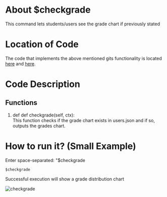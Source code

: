 # About $checkgrade
This command lets students/users see the grade chart if previously stated

# Location of Code
The code that implements the above mentioned gits functionality is located [here](https://github.com/chandur626/ClassMateBot/blob/main/bot.py) and [here](https://github.com/chandur626/ClassMateBot/blob/main/cogs/charts.py).

# Code Description
## Functions

1. def def checkgrade(self, ctx): <br>
This function checks if the grade chart exists in users.json and if so, outputs the grades chart. 

# How to run it? (Small Example)
Enter space-separated: "$checkgrade
```
$checkgrade
```
Successful execution will show a grade distribution chart

![checkgrade](https://user-images.githubusercontent.com/60410421/140683609-63c13753-797d-40dd-a1cd-13e44a3c684a.gif)

